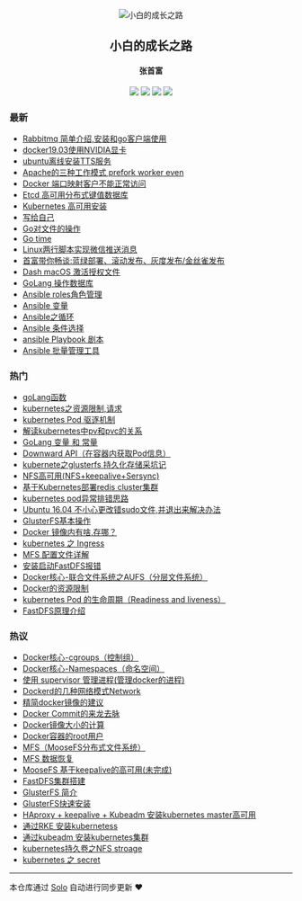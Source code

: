 <p align="center"><img alt="小白的成长之路" src="https://static.b3log.org/images/brand/solo-32.png"></p><h2 align="center">
小白的成长之路
</h2>

<h4 align="center">张首富</h4>
<p align="center"><a title="小白的成长之路" target="_blank" href="https://github.com/shoufuzhang/solo-blog"><img src="https://img.shields.io/github/last-commit/shoufuzhang/solo-blog.svg?style=flat-square&color=FF9900"></a>
<a title="GitHub repo size in bytes" target="_blank" href="https://github.com/shoufuzhang/solo-blog"><img src="https://img.shields.io/github/repo-size/shoufuzhang/solo-blog.svg?style=flat-square"></a>
<a title="Solo Version" target="_blank" href="https://github.com/b3log/solo/releases"><img src="https://img.shields.io/badge/solo-3.6.3-f1e05a.svg?style=flat-square&color=blueviolet"></a>
<a title="Hits" target="_blank" href="https://github.com/b3log/hits"><img src="https://hits.b3log.org/shoufuzhang/solo-blog.svg"></a></p>

### 最新

* [Rabbitmq 简单介绍,安装和go客户端使用](https://www.zhangshoufu.com/articles/2019/09/13/1568342363062.html)
* [docker19.03使用NVIDIA显卡](https://www.zhangshoufu.com/articles/2019/09/06/1567752809063.html)
* [ubuntu离线安装TTS服务](https://www.zhangshoufu.com/articles/2019/09/06/1567752113431.html)
* [Apache的三种工作模式 prefork worker even](https://www.zhangshoufu.com/articles/2019/09/04/1567565012312.html)
* [Docker 端口映射客户不能正常访问](https://www.zhangshoufu.com/articles/2019/09/02/1567414344660.html)
* [Etcd 高可用分布式键值数据库](https://www.zhangshoufu.com/articles/2019/08/30/1567145571234.html)
* [Kubernetes 高可用安装](https://www.zhangshoufu.com/articles/2019/08/28/1567004212871.html)
* [写给自己](https://www.zhangshoufu.com/articles/2019/08/28/1566956770365.html)
* [Go对文件的操作](https://www.zhangshoufu.com/articles/2019/08/24/1566611544198.html)
* [Go time](https://www.zhangshoufu.com/articles/2019/08/21/1566377972430.html)
* [Linux两行脚本实现微信推送消息](https://www.zhangshoufu.com/articles/2019/08/20/1566280417315.html)
* [首富带你畅谈:蓝绿部署、滚动发布、灰度发布/金丝雀发布](https://www.zhangshoufu.com/articles/2019/08/02/1564708136850.html)
* [Dash macOS 激活授权文件](https://www.zhangshoufu.com/articles/2019/07/31/1564540585513.html)
* [GoLang 操作数据库](https://www.zhangshoufu.com/articles/2019/07/23/1563876247893.html)
* [Ansible roles角色管理](https://www.zhangshoufu.com/articles/2019/07/19/1563530756158.html)
* [Ansible 变量](https://www.zhangshoufu.com/articles/2019/07/19/1563530736742.html)
* [Ansible之循环](https://www.zhangshoufu.com/articles/2019/07/19/1563530719692.html)
* [Ansible 条件选择](https://www.zhangshoufu.com/articles/2019/07/19/1563530701155.html)
* [ansible Playbook 剧本](https://www.zhangshoufu.com/articles/2019/07/19/1563530682387.html)
* [Ansible 批量管理工具](https://www.zhangshoufu.com/articles/2019/07/19/1563530634282.html)

### 热门

* [goLang函数](https://www.zhangshoufu.com/articles/2019/07/17/1563356673555.html)
* [kubernetes之资源限制,请求](https://www.zhangshoufu.com/articles/2019/07/19/1563529772658.html)
* [kubernetes Pod 驱逐机制](https://www.zhangshoufu.com/articles/2019/07/19/1563529639064.html)
* [解读kubernetes中pv和pvc的关系](https://www.zhangshoufu.com/articles/2019/07/19/1563529191249.html)
* [GoLang 变量 和 常量](https://www.zhangshoufu.com/articles/2019/07/19/1563529841850.html)
* [Downward API（在容器内获取Pod信息）](https://www.zhangshoufu.com/articles/2019/07/19/1563529665705.html)
* [kubernete之glusterfs 持久化存储采坑记](https://www.zhangshoufu.com/articles/2019/07/19/1563529310681.html)
* [NFS高可用(NFS+keepalive+Sersync)](https://www.zhangshoufu.com/articles/2019/07/17/1563371054455.html)
* [基于Kubernetes部署redis cluster集群](https://www.zhangshoufu.com/articles/2019/07/19/1563529092980.html)
* [kubernetes pod异常排错思路](https://www.zhangshoufu.com/articles/2019/07/19/1563529507448.html)
* [Ubuntu 16.04 不小心更改错sudo文件,并退出来解决办法](https://www.zhangshoufu.com/articles/2019/07/19/1563528766017.html)
* [GlusterFS基本操作](https://www.zhangshoufu.com/articles/2019/07/17/1563371326510.html)
* [Docker 镜像内有啥,存哪？](https://www.zhangshoufu.com/articles/2019/07/17/1563370089862.html)
* [kubernetes 之 Ingress](https://www.zhangshoufu.com/articles/2019/07/19/1563529715618.html)
* [MFS 配置文件详解](https://www.zhangshoufu.com/articles/2019/07/17/1563370417370.html)
* [安装启动FastDFS报错](https://www.zhangshoufu.com/articles/2019/07/17/1563370995106.html)
* [Docker核心-联合文件系统之AUFS（分层文件系统）](https://www.zhangshoufu.com/articles/2019/07/17/1563369499417.html)
* [Docker的资源限制](https://www.zhangshoufu.com/articles/2019/07/17/1563369732297.html)
* [kubernetes Pod 的生命周期（Readiness and liveness）](https://www.zhangshoufu.com/articles/2019/07/19/1563529460294.html)
* [FastDFS原理介绍](https://www.zhangshoufu.com/articles/2019/07/17/1563370914662.html)

### 热议

* [Docker核心-cgroups（控制组）](https://www.zhangshoufu.com/articles/2019/07/17/1563369541084.html)
* [Docker核心-Namespaces（命名空间）](https://www.zhangshoufu.com/articles/2019/07/17/1563369580339.html)
* [使用 supervisor 管理进程(管理docker的进程)](https://www.zhangshoufu.com/articles/2019/07/17/1563369620538.html)
* [Dockerd的几种网络模式Network](https://www.zhangshoufu.com/articles/2019/07/17/1563369660642.html)
* [精简docker镜像的建议](https://www.zhangshoufu.com/articles/2019/07/17/1563369907854.html)
* [Docker Commit的来龙去脉](https://www.zhangshoufu.com/articles/2019/07/17/1563370012622.html)
* [Docker镜像大小的计算](https://www.zhangshoufu.com/articles/2019/07/17/1563370047533.html)
* [Docker容器的root用户](https://www.zhangshoufu.com/articles/2019/07/17/1563370119268.html)
* [MFS（MooseFS分布式文件系统）](https://www.zhangshoufu.com/articles/2019/07/17/1563370387410.html)
* [MFS 数据恢复](https://www.zhangshoufu.com/articles/2019/07/17/1563370445625.html)
* [MooseFS 基于keepalive的高可用(未完成)](https://www.zhangshoufu.com/articles/2019/07/17/1563370479988.html)
* [FastDFS集群搭建](https://www.zhangshoufu.com/articles/2019/07/17/1563370972893.html)
* [ GlusterFS 简介](https://www.zhangshoufu.com/articles/2019/07/17/1563371253381.html)
* [GlusterFS快速安装](https://www.zhangshoufu.com/articles/2019/07/17/1563371275639.html)
* [ HAproxy + keepalive + Kubeadm 安装kubernetes master高可用](https://www.zhangshoufu.com/articles/2019/07/19/1563528925426.html)
* [通过RKE 安装kubernetess](https://www.zhangshoufu.com/articles/2019/07/19/1563528962823.html)
* [通过kubeadm 安装kubernetes集群](https://www.zhangshoufu.com/articles/2019/07/19/1563528992447.html)
* [kubernetes持久卷之NFS stroage](https://www.zhangshoufu.com/articles/2019/07/19/1563529235225.html)
* [kubernetes 之 secret](https://www.zhangshoufu.com/articles/2019/07/19/1563529343247.html)

---

本仓库通过 [Solo](https://github.com/b3log/solo) 自动进行同步更新 ❤️ 